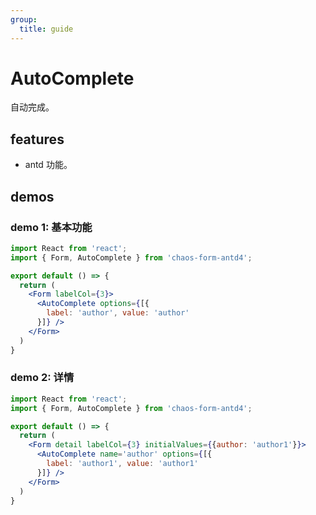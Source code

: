 ```yaml
---
group:
  title: guide
---
```


# AutoComplete

自动完成。

## features

* antd 功能。

## demos

### demo 1: 基本功能

```jsx
import React from 'react';
import { Form, AutoComplete } from 'chaos-form-antd4';

export default () => {
  return (
    <Form labelCol={3}>
      <AutoComplete options={[{
        label: 'author', value: 'author'
      }]} />
    </Form>
  )
}
```

### demo 2: 详情

```jsx
import React from 'react';
import { Form, AutoComplete } from 'chaos-form-antd4';

export default () => {
  return (
    <Form detail labelCol={3} initialValues={{author: 'author1'}}>
      <AutoComplete name='author' options={[{
        label: 'author1', value: 'author1'
      }]} />
    </Form>
  )
}
```

